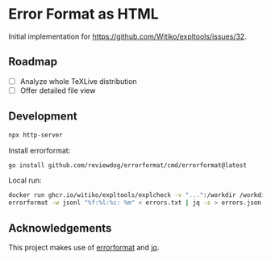 # Error Format as HTML

Initial implementation for https://github.com/Witiko/expltools/issues/32.

## Roadmap

- [ ] Analyze whole TeXLive distribution
- [ ] Offer detailed file view

## Development

```bash
npx http-server
```

Install errorformat:

```bash
go install github.com/reviewdog/errorformat/cmd/errorformat@latest
```

Local run:

```bash
docker run ghcr.io/witiko/expltools/explcheck -v "...":/workdir /workdir/expltools/explcheck/testfiles/e102.tex > errors.txt
errorformat -w jsonl "%f:%l:%c: %m" < errors.txt | jq -s > errors.json
```

## Acknowledgements

This project makes use of [errorformat](https://github.com/reviewdog/errorformat) and [jq](https://jqlang.github.io/jq/).
